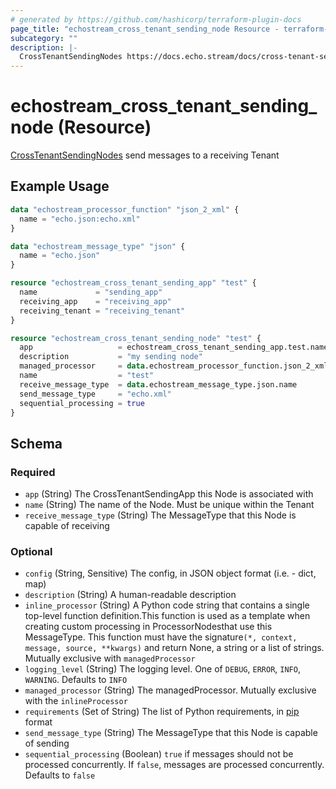 ```yaml
---
# generated by https://github.com/hashicorp/terraform-plugin-docs
page_title: "echostream_cross_tenant_sending_node Resource - terraform-provider-echostream"
subcategory: ""
description: |-
  CrossTenantSendingNodes https://docs.echo.stream/docs/cross-tenant-sending-node send messages to a receiving Tenant
---
```


# echostream_cross_tenant_sending_node (Resource)

[CrossTenantSendingNodes](https://docs.echo.stream/docs/cross-tenant-sending-node) send messages to a receiving Tenant

## Example Usage

```terraform
data "echostream_processor_function" "json_2_xml" {
  name = "echo.json:echo.xml"
}

data "echostream_message_type" "json" {
  name = "echo.json"
}

resource "echostream_cross_tenant_sending_app" "test" {
  name             = "sending_app"
  receiving_app    = "receiving_app"
  receiving_tenant = "receiving_tenant"
}

resource "echostream_cross_tenant_sending_node" "test" {
  app                   = echostream_cross_tenant_sending_app.test.name
  description           = "my sending node"
  managed_processor     = data.echostream_processor_function.json_2_xml.name
  name                  = "test"
  receive_message_type  = data.echostream_message_type.json.name
  send_message_type     = "echo.xml"
  sequential_processing = true
}
```

<!-- schema generated by tfplugindocs -->
## Schema

### Required

- `app` (String) The CrossTenantSendingApp this Node is associated with
- `name` (String) The name of the Node. Must be unique within the Tenant
- `receive_message_type` (String) The MessageType that this Node is capable of receiving

### Optional

- `config` (String, Sensitive) The config, in JSON object format (i.e. - dict, map)
- `description` (String) A human-readable description
- `inline_processor` (String) A Python code string that contains a single top-level function definition.This function is used as a template when creating custom processing in ProcessorNodesthat use this MessageType. This function must have the signature`(*, context, message, source, **kwargs)` and return None, a string or a list of strings. Mutually exclusive with `managedProcessor`
- `logging_level` (String) The logging level. One of `DEBUG`, `ERROR`, `INFO`, `WARNING`. Defaults to `INFO`
- `managed_processor` (String) The managedProcessor. Mutually exclusive with the `inlineProcessor`
- `requirements` (Set of String) The list of Python requirements, in [pip](https://pip.pypa.io/en/stable/reference/requirement-specifiers/) format
- `send_message_type` (String) The MessageType that this Node is capable of sending
- `sequential_processing` (Boolean) `true` if messages should not be processed concurrently. If `false`, messages are processed concurrently. Defaults to `false`


